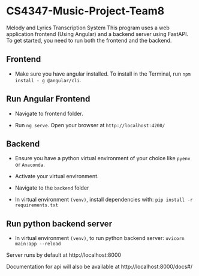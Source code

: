 # CS4347-Music-Project-Team8
Melody and Lyrics Transcription System
This program uses a web application frontend (Using Angular) and a backend server using FastAPI. To get started, you need to run both the frontend and the backend.
## Frontend
- Make sure you have angular installed. To install in the Terminal, run ``npm install - g @angular/cli``.

## Run Angular Frontend
- Navigate to frontend folder.

- Run ``ng serve``. Open your browser at ``http://localhost:4200/``

## Backend
- Ensure you have a python virtual environment of your choice like `pyenv` or `Anaconda`.

- Activate your virtual environment.

- Navigate to the `backend` folder

- In virtual environment `(venv)`, install dependencies with: `pip install -r requirements.txt`

## Run python backend server

- In virtual environment `(venv)`, to run python backend server: `uvicorn main:app --reload`

Server runs by default at http://localhost:8000

Documentation for api will also be available at http://localhost:8000/docs#/
